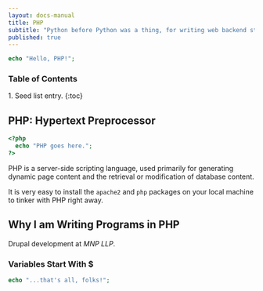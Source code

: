 ```yaml
---
layout: docs-manual
title: PHP
subtitle: "Python before Python was a thing, for writing web backend stuff."
published: true
---
```


```php
echo "Hello, PHP!";
```

<h3>Table of Contents</h3>
1. Seed list entry.
{:toc}


## PHP: Hypertext Preprocessor
```php
<?php
  echo "PHP goes here.";
?>
```
PHP is a server-side scripting language, used primarily for generating dynamic page content and the retrieval or modification of database content.

It is very easy to install the `apache2` and `php` packages on your local machine to tinker with PHP right away.

## Why I am Writing Programs in PHP
Drupal development at *MNP LLP*.

### Variables Start With $

```php
echo "...that's all, folks!";
```

